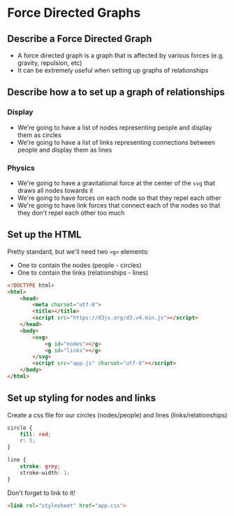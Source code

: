 # Force Directed Graphs

## Describe a Force Directed Graph

- A force directed graph is a graph that is affected by various forces (e.g. gravity, repulsion, etc)
- It can be extremely useful when setting up graphs of relationships

## Describe how a to set up a graph of relationships

### Display

- We're going to have a list of nodes representing people and display them as circles
- We're going to have a list of links representing connections between people and display them as lines

### Physics

- We're going to have a gravitational force at the center of the `svg` that draws all nodes towards it
- We're going to have forces on each node so that they repel each other
- We're going to have link forces that connect each of the nodes so that they don't repel each other too much

## Set up the HTML

Pretty standard, but we'll need two `<g>` elements:

- One to contain the nodes (people - circles)
- One to contain the links (relationships - lines)

```html
<!DOCTYPE html>
<html>
    <head>
        <meta charset="utf-8">
        <title></title>
        <script src="https://d3js.org/d3.v4.min.js"></script>
    </head>
    <body>
        <svg>
            <g id="nodes"></g>
            <g id="links"></g>
        </svg>
        <script src="app.js" charset="utf-8"></script>
    </body>
</html>
```

## Set up styling for nodes and links

Create a css file for our circles (nodes/people) and lines (links/relationships)

```css
circle {
    fill: red;
    r: 5;
}

line {
    stroke: grey;
    stroke-width: 1;
}
```

Don't forget to link to it!

```html
<link rel="stylesheet" href="app.css">
```
